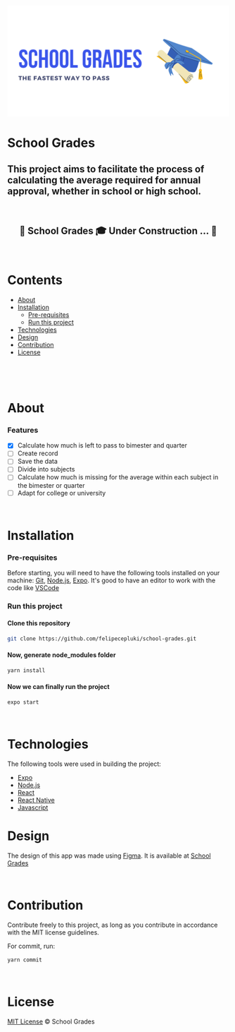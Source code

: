 ![Banner](src/assets/banner.png)

# School Grades
## This project aims to facilitate the process of calculating the average required for annual approval, whether in school or high school.
&nbsp;

## <center> 🚧  School Grades 🎓 Under Construction  ...  🚧
&nbsp;

# Contents
<!--ts-->
* [About](#About)
* [Installation](#installation)
  * [Pre-requisites](#pre-requisites) 
  * [Run this project](#run-this-project)
* [Technologies](#technologies)
* [Design](#design)
* [Contribution](#contribution)
* [License](#license)
  <!--te-->
&nbsp;

&nbsp;
# About
### Features
- [x] Calculate how much is left to pass to bimester and quarter
- [ ] Create record 
- [ ] Save the data
- [ ] Divide into subjects
- [ ] Calculate how much is missing for the average within each subject in the bimester or quarter
- [ ] Adapt for college or university

&nbsp;
# Installation
### Pre-requisites

Before starting, you will need to have the following tools installed on your machine: [Git](https://git-scm.com), [Node.js](https://nodejs.org/en/), [Expo](https://docs.expo.dev/). It's good to have an editor to work with the code like [VSCode](https://code.visualstudio.com/)

### Run this project 
#### Clone this repository
```bash
git clone https://github.com/felipecepluki/school-grades.git
```
#### Now, generate node_modules folder

```bash
yarn install
```

#### Now we can finally run the project
```bash
expo start
```
&nbsp;

# Technologies
The following tools were used in building the project:
- [Expo](https://docs.expo.dev/)
- [Node.js](https://nodejs.org/en/)
- [React](https://pt-br.reactjs.org/)
- [React Native](https://reactnative.dev/)
- [Javascript](https://developer.mozilla.org/pt-BR/docs/Web/JavaScript)
&nbsp;

# Design
The design of this app was made using [Figma](https://www.figma.com/).
It is available at [School Grades](https://www.figma.com/file/8nADgFXJaOXiPB14g1Eug9/schoolgrades?node-id=0%3A1)

&nbsp;
# Contribution
Contribute freely to this project, as long as you contribute in accordance with the MIT license guidelines.

For commit, run:
```bash
yarn commit
```
&nbsp;

# License
[MIT License](./LICENSE) © School Grades




